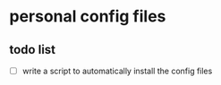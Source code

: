 # personal config files

## todo list
- [ ] write a script to automatically install the config files
